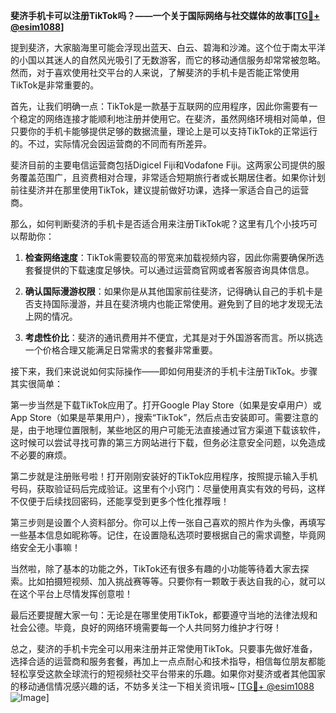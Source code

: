 **斐济手机卡可以注册TikTok吗？——一个关于国际网络与社交媒体的故事[[TG💪+ @esim1088](https://t.me/s/esim1088)]**

提到斐济，大家脑海里可能会浮现出蓝天、白云、碧海和沙滩。这个位于南太平洋的小国以其迷人的自然风光吸引了无数游客，而它的移动通信服务却常常被忽略。然而，对于喜欢使用社交平台的人来说，了解斐济的手机卡是否能正常使用TikTok是非常重要的。

首先，让我们明确一点：TikTok是一款基于互联网的应用程序，因此你需要有一个稳定的网络连接才能顺利地注册并使用它。在斐济，虽然网络环境相对简单，但只要你的手机卡能够提供足够的数据流量，理论上是可以支持TikTok的正常运行的。不过，实际情况会因运营商的不同而有所差异。

斐济目前的主要电信运营商包括Digicel Fiji和Vodafone Fiji。这两家公司提供的服务覆盖范围广，且资费相对合理，非常适合短期旅行者或长期居住者。如果你计划前往斐济并在那里使用TikTok，建议提前做好功课，选择一家适合自己的运营商。

那么，如何判断斐济的手机卡是否适合用来注册TikTok呢？这里有几个小技巧可以帮助你：

1. **检查网络速度**：TikTok需要较高的带宽来加载视频内容，因此你需要确保所选套餐提供的下载速度足够快。可以通过运营商官网或者客服咨询具体信息。
   
2. **确认国际漫游权限**：如果你是从其他国家前往斐济，记得确认自己的手机卡是否支持国际漫游，并且在斐济境内也能正常使用。避免到了目的地才发现无法上网的情况。

3. **考虑性价比**：斐济的通讯费用并不便宜，尤其是对于外国游客而言。所以挑选一个价格合理又能满足日常需求的套餐非常重要。

接下来，我们来说说如何实际操作——即如何用斐济的手机卡注册TikTok。步骤其实很简单：

第一步当然是下载TikTok应用了。打开Google Play Store（如果是安卓用户）或App Store（如果是苹果用户），搜索“TikTok”，然后点击安装即可。需要注意的是，由于地理位置限制，某些地区的用户可能无法直接通过官方渠道下载该软件，这时候可以尝试寻找可靠的第三方网站进行下载，但务必注意安全问题，以免造成不必要的麻烦。

第二步就是注册账号啦！打开刚刚安装好的TikTok应用程序，按照提示输入手机号码，获取验证码后完成验证。这里有个小窍门：尽量使用真实有效的号码，这样不仅便于后续找回密码，还能享受到更多个性化推荐哦！

第三步则是设置个人资料部分。你可以上传一张自己喜欢的照片作为头像，再填写一些基本信息如昵称等。记住，在设置隐私选项时要根据自己的需求调整，毕竟网络安全无小事嘛！

当然啦，除了基本的功能之外，TikTok还有很多有趣的小功能等待着大家去探索。比如拍摄短视频、加入挑战赛等等。只要你有一颗敢于表达自我的心，就可以在这个平台上尽情发挥创意啦！

最后还要提醒大家一句：无论是在哪里使用TikTok，都要遵守当地的法律法规和社会公德。毕竟，良好的网络环境需要每一个人共同努力维护才行呀！

总之，斐济的手机卡完全可以用来注册并正常使用TikTok。只要事先做好准备，选择合适的运营商和服务套餐，再加上一点点耐心和技术指导，相信每位朋友都能轻松享受这款全球流行的短视频社交平台带来的乐趣。如果你对斐济或者其他国家的移动通信情况感兴趣的话，不妨多关注一下相关资讯哦~ [[TG💪+ @esim1088](https://t.me/s/esim1088) ![Image](https://i.postimg.cc/4NQfJmqS/Snipaste-2025-05-13-00-14-12.png)]